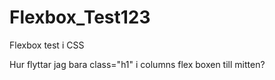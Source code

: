 # Flexbox_Test123
Flexbox test i CSS


Hur flyttar jag bara class="h1" i columns flex boxen till mitten?